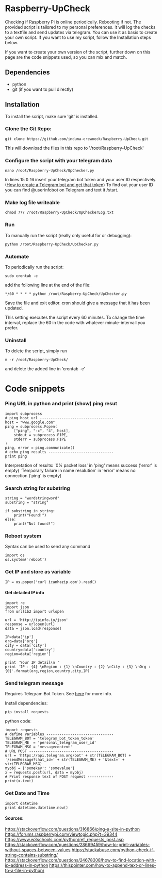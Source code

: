 # Raspberry-UpCheck

Checking if Raspberry Pi is online periodically. Rebooting if not. The provided script is tailored to my personal preferences. It will log the checks to a textfile and send updates via telegram. You can use it as basis to create your own script. If you want to use my script, follow the Installation steps below.

If you want to create your own version of the script, further down on this page are the code snippets used, so you can mix and match.

## Dependencies
* python
* git (if you want to pull directly)

## Installation
To install the script, make sure 'git' is installed.

### Clone the Git Repo:
```
git clone https://github.com/induna-crewneck/Raspberry-UpCheck.git
```
This will download the files in this repo to '/root/Raspberry-UpCheck'

### Configure the script with your telegram data
```
nano /root/Raspberry-UpCheck/UpChecker.py
```
In lines 15 & 16 insert your telegram bot token and your user ID respectively.
([How to create a Telegram bot and get that token](https://core.telegram.org/bots))
To find out your user ID you can find @userinfobot on Telegram and text it /start.

### Make log file writeable
```
chmod 777 /root/Raspberry-UpCheck/UpCheckerLog.txt
```

### Run
To manually run the script (really only useful for or debugging):
```
python /root/Raspberry-UpCheck/UpChecker.py
```

### Automate
To periodically run the script:
```
sudo crontab -e
```
add the following line at the end of the file:
```
*/60 * * * * python /root/Raspberry-UpCheck/UpChecker.py
```
Save the file and exit editor. cron should give a message that it has been updated.

This setting executes the script every 60 minutes. To change the time interval, replace the 60 in the code with whatever minute-intervall you prefer.

### Uninstall
To delete the script, simply run
```
m -r /root/Raspberry-UpCheck/
```
and delete the added line in 'crontab -e'





# Code snippets
### Ping URL in python and print (show) ping resut
```
import subprocess
# ping host url ----------------------------------
host = "www.google.com"
ping = subprocess.Popen(
    ["ping", "-c", "4", host],
    stdout = subprocess.PIPE,
    stderr = subprocess.PIPE
)
ping, error = ping.communicate()
# echo ping results ------------------------------
print ping
```
Interpretation of results:
'0% packet loss'                            in 'ping'   means success       ('error' is empty)
'Temporary failure in name resolution'      in 'error'  means no connection ('ping' is empty)

### Search string for substring
```
string = "wordstringword"
substring = "string"

if substring in string:
    print("Found!")
else:
    print("Not found!")

```

### Reboot system
Syntax can be used to send any command
```
import os
os.system('reboot')
```

### Get IP and store as variable
```
IP = os.popen('curl icanhazip.com').read()
```
#### Get detailed IP info
```
import re
import json
from urllib2 import urlopen

url = 'http://ipinfo.io/json'
response = urlopen(url)
data = json.load(response)

IP=data['ip']
org=data['org']
city = data['city']
country=data['country']
region=data['region']

print 'Your IP detail\n '
print 'IP : {4} \nRegion : {1} \nCountry : {2} \nCity : {3} \nOrg : {0}'.format(org,region,country,city,IP)
```

### Send telegram message
Requires Telegram Bot Token. See [here](https://core.telegram.org/bots) for more info.

Install dependencies:
```
pip install requests
```
python code:
```
import requests
# define Variables -------------------------------
TELEGRAM_BOT = 'telegram_bot_token_token'
TELEGRAM_ME  = 'personal_telegram_user_id'
TELEGRAM_MSG = 'messagecontent'
# URL POST ---------------------------------------
url = 'https://api.telegram.org/bot' + str(TELEGRAM_BOT) + '/sendMessage?chat_id=' + str(TELEGRAM_ME) + '&text=' + str(TELEGRAM_MSG)
myobj = {'somekey': 'somevalue'}
x = requests.post(url, data = myobj)
# Print response text of POST request ------------
print(x.text)
```
### Get Date and Time
```
import datetime
print datetime.datetime.now()
```


#### Sources:
https://stackoverflow.com/questions/316866/ping-a-site-in-python
https://forums.raspberrypi.com/viewtopic.php?t=39344
https://www.w3schools.com/python/ref_requests_post.asp
https://stackoverflow.com/questions/28669459/how-to-print-variables-without-spaces-between-values
https://stackabuse.com/python-check-if-string-contains-substring/
https://stackoverflow.com/questions/24678308/how-to-find-location-with-ip-address-in-python
https://thispointer.com/how-to-append-text-or-lines-to-a-file-in-python/
